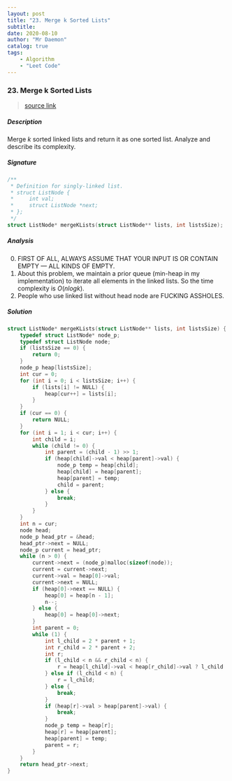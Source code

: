 ```yaml
---
layout: post
title: "23. Merge k Sorted Lists"    
subtitle:   
date: 2020-08-10
author: "Mr Daemon"
catalog: true
tags:
    - Algorithm
    - "Leet Code"
---
```


### 23. Merge k Sorted Lists

> [source link](https://leetcode.com/problems/merge-k-sorted-lists/)

##### Description

Merge *k* sorted linked lists and return it as one sorted list. Analyze and describe its complexity.

##### Signature

```c
/**
 * Definition for singly-linked list.
 * struct ListNode {
 *     int val;
 *     struct ListNode *next;
 * };
 */
struct ListNode* mergeKLists(struct ListNode** lists, int listsSize);
```

##### Analysis

0. FIRST OF ALL, ALWAYS ASSUME THAT YOUR INPUT IS OR CONTAIN EMPTY — ALL KINDS OF EMPTY.
1. About this problem, we maintain a prior queue (min-heap in my implementation) to iterate all elements in the linked lists. So the time complexity is $O(nlogk)$. 
2. People who use linked list without head node are FUCKING ASSHOLES. 

##### Solution

```c
struct ListNode* mergeKLists(struct ListNode** lists, int listsSize) {
    typedef struct ListNode* node_p;
    typedef struct ListNode node;
    if (listsSize == 0) {
        return 0;
    }
    node_p heap[listsSize];
    int cur = 0;
    for (int i = 0; i < listsSize; i++) {
        if (lists[i] != NULL) {
            heap[cur++] = lists[i];
        }
    }
    if (cur == 0) {
        return NULL;
    }
    for (int i = 1; i < cur; i++) {
        int child = i;
        while (child != 0) {
            int parent = (child - 1) >> 1;
            if (heap[child]->val < heap[parent]->val) {
                node_p temp = heap[child];
                heap[child] = heap[parent];
                heap[parent] = temp;
                child = parent;
            } else {
                break;
            }
        }
    }
    int n = cur;
    node head;
    node_p head_ptr = &head;
    head_ptr->next = NULL;
    node_p current = head_ptr;
    while (n > 0) {
        current->next = (node_p)malloc(sizeof(node));
        current = current->next;
        current->val = heap[0]->val;
        current->next = NULL;
        if (heap[0]->next == NULL) {
            heap[0] = heap[n - 1];
            n--;
        } else {
            heap[0] = heap[0]->next;
        }
        int parent = 0;
        while (1) {
            int l_child = 2 * parent + 1;
            int r_child = 2 * parent + 2;
            int r;
            if (l_child < n && r_child < n) {
                r = heap[l_child]->val < heap[r_child]->val ? l_child : r_child;
            } else if (l_child < n) {
                r = l_child;
            } else {
                break;
            }
            if (heap[r]->val > heap[parent]->val) {
                break;
            }
            node_p temp = heap[r];
            heap[r] = heap[parent];
            heap[parent] = temp;
            parent = r;
        }
    }
    return head_ptr->next;
}
```
